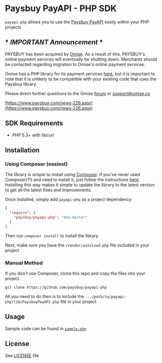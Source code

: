 # Paysbuy PayAPI - PHP SDK

`payapi-php` allows you to use the [Paysbuy PayAPI](#linkhere) easily within your PHP projects

## * _IMPORTANT Announcement_ *

PAYSBUY has been acquired by [Omise](http://omise.co). As a result of this, PAYSBUY's online payment services will eventually be shutting down. Merchants should be contacted regarding migration to Omise's online payment services.

Omise has a PHP library for its payment services [here](https://github.com/omise/omise-php), but it is important to note that it is unlikely to be compatible with your existing code that uses the Paysbuy library.

Please direct further questions to the Omise [forum](http://forum.omise.com) or [support@omise.co](mailto:support@omise.co)

[https://www.paysbuy.com/news-226.aspx](https://www.paysbuy.com/news-226.aspx)


## SDK Requirements

* PHP 5.3+ with libcurl 

## Installation

### Using Composer (easiest)

The library is simple to install using [Composer](https://getcomposer.org/). If you've never used Composer(?!) and need to install it, just follow the instructions [here](https://getcomposer.org/doc/00-intro.md#system-requirements). Installing this way makes it simple to update the library to the latest version to get all the latest fixes and improvements.

Once installed, simply add `payapi-php` as a project dependency:

```json
{
  "require": {
    "paysbuy/payapi-php": "dev-master"
  }
}
```

Then run `composer install` to install the library.

Next, make sure you have the `/vendor/autoload.php` file included in your project


### Manual Method

If you don't use Composer, clone this repo and copy the files into your project.

```
git clone https://github.com/paysbuy/payapi-php
```

All you need to do then is to include the `.../path/to/payapi-php/lib/PaysbuyPayAPI.php` file in your project


## Usage

Sample code can be found in [`sample.php`](https://github.com/paysbuy/payapi-php/blob/master/sample.php)

## License

See [LICENSE](https://github.com/paysbuy/payapi-php/blob/master/LICENSE) file
